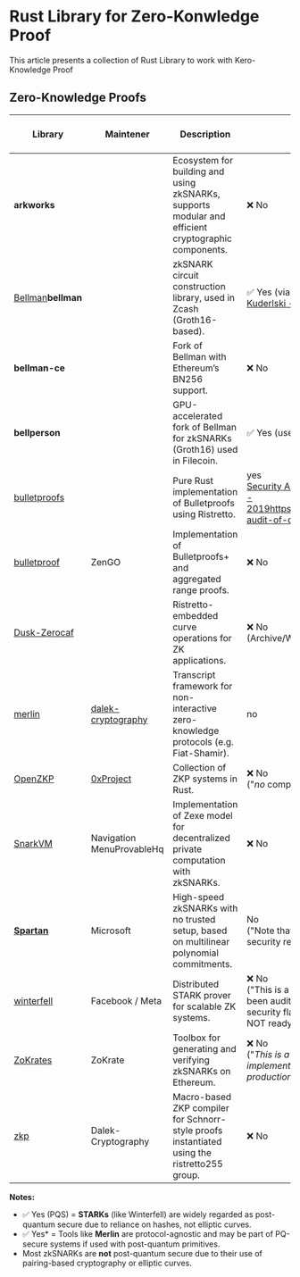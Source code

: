 # Rust Library for Zero-Konwledge Proof

This article presents a collection of Rust Library to work with Kero-Knowledge Proof



##  Zero-Knowledge Proofs

| Library                                                      | Maintener                                                   | Description                                                  | Public audit                                                 | Post-Quantum Secure                    |
| ------------------------------------------------------------ | ----------------------------------------------------------- | ------------------------------------------------------------ | ------------------------------------------------------------ | -------------------------------------- |
| **arkworks**                                                 |                                                             | Ecosystem for building and using zkSNARKs, supports modular and efficient cryptographic components. | ❌ No                                                         | ❌ No (uses pairing-based SNARKs)       |
| [Bellman](https://github.com/zkcrypto/bellman)**bellman**    |                                                             | zkSNARK circuit construction library, used in Zcash (Groth16-based). | ✅ Yes (via Zcash)<br <br />[Kuderlski - 2019](https://research.kudelskisecurity.com/wp-content/uploads/2018/08/zcash-audit.pdf/), | ❌ No                                   |
| **bellman-ce**                                               |                                                             | Fork of Bellman with Ethereum’s BN256 support.               | ❌ No                                                         | ❌ No                                   |
| **bellperson**                                               |                                                             | GPU-accelerated fork of Bellman for zkSNARKs (Groth16) used in Filecoin. | ✅ Yes (used in Filecoin)                                     | ❌ No                                   |
| [bulletproofs](https://github.com/dalek-cryptography/bulletproofs) |                                                             | Pure Rust implementation of Bulletproofs using Ristretto.    | yes<br />[Security Audit of dalek libraries](https://blog.quarkslab.com/security-audit-of-dalek-libraries.html)[quarkslab - 2019](https://blog.quarkslab.com/security-audit-of-dalek-libraries.html)https://blog.quarkslab.com/security-audit-of-dalek-libraries.html | ❌ No (depends on ECC)                  |
| [bulletproof](https://github.com/KZen-networks/bulletproofs) | ZenGO                                                       | Implementation of Bulletproofs+ and aggregated range proofs. | ❌ No                                                         | ❌ No                                   |
| [Dusk-Zerocaf](https://github.com/dusk-network/dusk-zerocaf) |                                                             | Ristretto-embedded curve operations for ZK applications.     | ❌ No<br />(Archive/WIP Repo)                                 | ❌ No                                   |
| [merlin](https://github.com/dalek-cryptography/merlin)       | [dalek-cryptography](https://github.com/dalek-cryptography) | Transcript framework for non-interactive zero-knowledge protocols (e.g. Fiat-Shamir). | no                                                           | ✅ Yes* (depends on usage)              |
| [OpenZKP](https://github.com/0xProject/OpenZKP)              | [0xProject](https://github.com/0xProject)                   | Collection of ZKP systems in Rust.                           | ❌ No<br />("*no* comprehensive security audit,")             | ❌ No (legacy SNARKs)                   |
| [SnarkVM](https://github.com/ProvableHQ/snarkVM)             | Navigation MenuProvableHq                                   | Implementation of Zexe model for decentralized private computation with zkSNARKs. | ❌ No                                                         | ❌ No                                   |
| [**Spartan**](https://github.com/microsoft/Spartan)          | Microsoft                                                   | High-speed zkSNARKs with no trusted setup, based on multilinear polynomial commitments. | No<br />("Note that this library has *not* received a security review or audit.") | ❌ No                                   |
| [winterfell](https://github.com/novifinancial/winterfell/)   | Facebook / Meta                                             | Distributed STARK prover for scalable ZK systems.            | ❌ No<br />("This is a research project. It has not been audited and may contain bugs and security flaws. This implementation is NOT ready for production use.") | ✅ Yes (STARKs are post-quantum secure) |
| [ZoKrates](https://github.com/Zokrates/ZoKrates)             | ZoKrate                                                     | Toolbox for generating and verifying zkSNARKs on Ethereum.   | ❌ No<br />("*This is a proof-of-concept implementation. It has not been tested for production.*") | ❌ No                                   |
| [zkp](https://github.com/dalek-cryptography/zkp)             | Dalek-Cryptography                                          | Macro-based ZKP compiler for Schnorr-style proofs  instantiated using the ristretto255 group. | ❌ No                                                         | ❌ No (depends on ECC)                  |

**Notes:**

- ✅ Yes (PQS) = **STARKs** (like Winterfell) are widely regarded as post-quantum secure due to reliance on hashes, not elliptic curves.
- ✅ Yes* = Tools like **Merlin** are protocol-agnostic and may be part of PQ-secure systems if used with post-quantum primitives.
- Most zkSNARKs are **not** post-quantum secure due to their use of pairing-based cryptography or elliptic curves.

